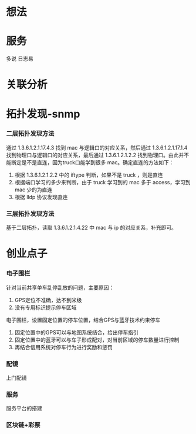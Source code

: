 # **想法**

# 服务
多说 日志易

# 关联分析


# 拓扑发现-snmp
### 二层拓扑发现方法
通过 1.3.6.1.2.1.17.4.3 找到 mac 与逻辑口的对应关系，然后通过 1.3.6.1.2.1.17.1.4 找到物理口与逻辑口的对应关系，最后通过 1.3.6.1.2.1.2.2 找到物理口。由此并不能断定是不是直连，因为truck口能学到很多 mac。确定直连的方法如下：
1. 根据 1.3.6.1.2.1.2.2 中的 iftype 判断，如果不是 truck ，则是直连
2. 根据端口学习的多少来判断，由于 truck 学习到的 mac 多于 access，学习到 mac 少的为直连
3. 根据 lldp 协议发现直连

### 三层拓扑发现方法
基于二层拓扑，读取 1.3.6.1.2.1.4.22 中 mac 与 ip 的对应关系，补充即可。

# 创业点子
### 电子围栏
针对当前共享单车乱停乱放的问题，主要原因：

1. GPS定位不准确，达不到米级
1. 没有专用标识提示停车区域

电子围栏，设置固定位置的停车位置，结合GPS与蓝牙技术约束停车

1. 固定位置中的GPS可以与地图系统结合，给出停车指引
1. 固定位置中的蓝牙可以与车子形成配对，对当前区域的停车数量进行控制
1. 再结合信用系统对停车行为进行奖励和惩罚


### 配镜
上门配镜


### 服务
服务平台的搭建


### 区块链+彩票